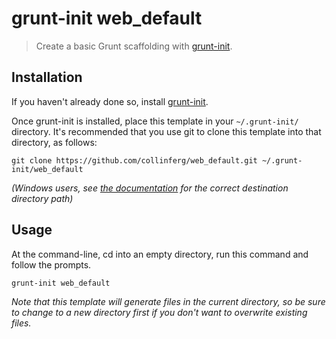# grunt-init web_default

> Create a basic Grunt scaffolding with [grunt-init][].

[grunt-init]: http://gruntjs.com/project-scaffolding

## Installation
If you haven't already done so, install [grunt-init][].

Once grunt-init is installed, place this template in your `~/.grunt-init/` directory. It's recommended that you use git to clone this template into that directory, as follows:

```
git clone https://github.com/collinferg/web_default.git ~/.grunt-init/web_default
```

_(Windows users, see [the documentation][grunt-init] for the correct destination directory path)_

## Usage

At the command-line, cd into an empty directory, run this command and follow the prompts.

```
grunt-init web_default
```

_Note that this template will generate files in the current directory, so be sure to change to a new directory first if you don't want to overwrite existing files._
